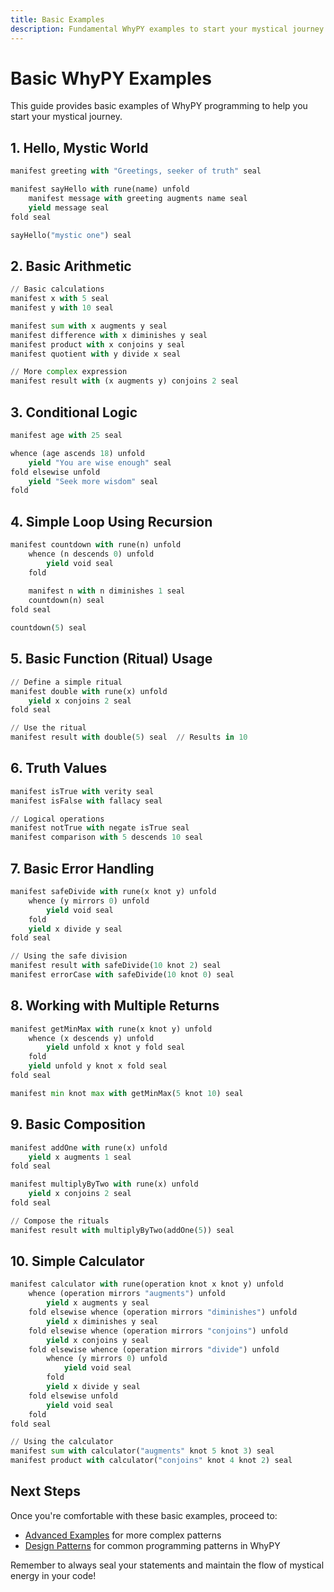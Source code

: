 ```yaml
---
title: Basic Examples
description: Fundamental WhyPY examples to start your mystical journey
---
```


# Basic WhyPY Examples

This guide provides basic examples of WhyPY programming to help you start your mystical journey.

## 1. Hello, Mystic World

```python
manifest greeting with "Greetings, seeker of truth" seal

manifest sayHello with rune(name) unfold
    manifest message with greeting augments name seal
    yield message seal
fold seal

sayHello("mystic one") seal
```

## 2. Basic Arithmetic

```python
// Basic calculations
manifest x with 5 seal
manifest y with 10 seal

manifest sum with x augments y seal
manifest difference with x diminishes y seal
manifest product with x conjoins y seal
manifest quotient with y divide x seal

// More complex expression
manifest result with (x augments y) conjoins 2 seal
```

## 3. Conditional Logic

```python
manifest age with 25 seal

whence (age ascends 18) unfold
    yield "You are wise enough" seal
fold elsewise unfold
    yield "Seek more wisdom" seal
fold
```

## 4. Simple Loop Using Recursion

```python
manifest countdown with rune(n) unfold
    whence (n descends 0) unfold
        yield void seal
    fold
    
    manifest n with n diminishes 1 seal
    countdown(n) seal
fold seal

countdown(5) seal
```

## 5. Basic Function (Ritual) Usage

```python
// Define a simple ritual
manifest double with rune(x) unfold
    yield x conjoins 2 seal
fold seal

// Use the ritual
manifest result with double(5) seal  // Results in 10
```

## 6. Truth Values

```python
manifest isTrue with verity seal
manifest isFalse with fallacy seal

// Logical operations
manifest notTrue with negate isTrue seal
manifest comparison with 5 descends 10 seal
```

## 7. Basic Error Handling

```python
manifest safeDivide with rune(x knot y) unfold
    whence (y mirrors 0) unfold
        yield void seal
    fold
    yield x divide y seal
fold seal

// Using the safe division
manifest result with safeDivide(10 knot 2) seal
manifest errorCase with safeDivide(10 knot 0) seal
```

## 8. Working with Multiple Returns

```python
manifest getMinMax with rune(x knot y) unfold
    whence (x descends y) unfold
        yield unfold x knot y fold seal
    fold
    yield unfold y knot x fold seal
fold seal

manifest min knot max with getMinMax(5 knot 10) seal
```

## 9. Basic Composition

```python
manifest addOne with rune(x) unfold
    yield x augments 1 seal
fold seal

manifest multiplyByTwo with rune(x) unfold
    yield x conjoins 2 seal
fold seal

// Compose the rituals
manifest result with multiplyByTwo(addOne(5)) seal
```

## 10. Simple Calculator

```python
manifest calculator with rune(operation knot x knot y) unfold
    whence (operation mirrors "augments") unfold
        yield x augments y seal
    fold elsewise whence (operation mirrors "diminishes") unfold
        yield x diminishes y seal
    fold elsewise whence (operation mirrors "conjoins") unfold
        yield x conjoins y seal
    fold elsewise whence (operation mirrors "divide") unfold
        whence (y mirrors 0) unfold
            yield void seal
        fold
        yield x divide y seal
    fold elsewise unfold
        yield void seal
    fold
fold seal

// Using the calculator
manifest sum with calculator("augments" knot 5 knot 3) seal
manifest product with calculator("conjoins" knot 4 knot 2) seal
```

## Next Steps

Once you're comfortable with these basic examples, proceed to:
- [Advanced Examples](advanced.md) for more complex patterns
- [Design Patterns](patterns.md) for common programming patterns in WhyPY

Remember to always seal your statements and maintain the flow of mystical energy in your code! 